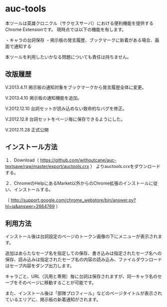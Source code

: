 auc-tools
=============

本ツールは英雄クロニクル（サクセスサーバ）における便利機能を提供するChrome Extensionです。
現時点では以下の機能を有します。

・キャラの台詞保存
・掲示板の発言履歴、ブックマークに新着がある場合、画面で通知する

本ツールを利用したいかなる問題についても責任は持ちません。

改版履歴
--------
V.2013.4.11 掲示板の通知対象をブックマークから発言履歴全体に変更。

V.2013.4.10 掲示板の通知機能を追加。

V.2012.12.10 台詞セットが読み込めない致命的なバグを修正。

V.2012.12.8 台詞セットをページ毎に保存できるようにした。

V.2012.11.28 正式公開

インストール方法
---------
１．Download（ https://github.com/withoutcane/auc-textsave/raw/master/export/auctools.crx ） よりauctools.crxをダウンロードする。

２．ChromeのHelpにあるMarket以外からのChrome拡張のインストールに従い、インストールする。

（ http://support.google.com/chrome_webstore/bin/answer.py?hl=ja&answer=2664769 ）


利用方法
---------
インストール後は台詞設定のページのトークン画像の下にメニューが表示されます。

追加はあらたなセーブ名を指定しての保存、書き込みは指定されたセーブ名への保存、読み込みは指定されたセーブ名の内容の読み込み、ファイルダウンロードはセーブ内容をダンプ出力します。

キャラごと、URL（汎用と専用）毎に台詞は保存されますが、同一キャラ名のセーブをそのページに移動することが可能です。

また、インストール後は「部隊プロフィール」などのページタイトルが表示されているエリアに、掲示板の新着通知がされます。

